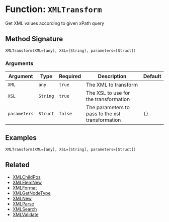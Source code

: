 [comment]: # (Note: This documentation is generated dynamically in the build process.  To modify the contents, change the javadoc on the _invoke method of the BIF class)

# Function: `XMLTransform`

Get XML values according to given xPath query

## Method Signature

```
XMLTransform(XML=[any], XSL=[String], parameters=[Struct])
```

### Arguments


| Argument | Type | Required | Description | Default |
|----------|------|----------|-------------|---------|
| `XML` | `any` | `true` | The XML to transform |  |
| `XSL` | `String` | `true` | The XSL to use for the transformation |  |
| `parameters` | `Struct` | `false` | The parameters to pass to the xsl transformation | `{}` |

## Examples

```
XMLTransform(XML=[any], XSL=[String], parameters=[Struct])
```

## Related

  * [XMLChildPos](./XMLChildPos.md)
  * [XMLElemNew](./XMLElemNew.md)
  * [XMLFormat](./XMLFormat.md)
  * [XMLGetNodeType](./XMLGetNodeType.md)
  * [XMLNew](./XMLNew.md)
  * [XMLParse](./XMLParse.md)
  * [XMLSearch](./XMLSearch.md)
  * [XMLValidate](./XMLValidate.md)
